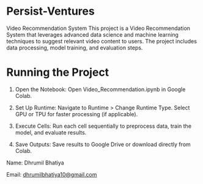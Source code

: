 # Persist-Ventures

Video Recommendation System
This project is a Video Recommendation System that leverages advanced data science and machine learning techniques to suggest relevant video content to users. The project includes data processing, model training, and evaluation steps.

# Running the Project
1. Open the Notebook:
Open Video_Recommendation.ipynb in Google Colab.

2. Set Up Runtime:
Navigate to Runtime > Change Runtime Type.
Select GPU or TPU for faster processing (if applicable).

3. Execute Cells:
Run each cell sequentially to preprocess data, train the model, and evaluate results.

4. Save Outputs:
Save results to Google Drive or download directly from Colab.

Name: Dhrumil Bhatiya

Email: dhrumilbhatiya10@gmail.com
